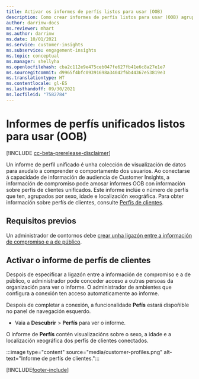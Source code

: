 ```yaml
---
title: Activar os informes de perfís listos para usar (OOB)
description: Como crear informes de perfís listos para usar (OOB) agrupados por sexo, idade e condado ou rexión de orixe.
author: darrinw-docs
ms.reviewer: mhart
ms.author: darrinw
ms.date: 10/01/2021
ms.service: customer-insights
ms.subservice: engagement-insights
ms.topic: conceptual
ms.manager: shellyha
ms.openlocfilehash: cba2c112e9e475ceb047fe627fb41e6c8a27e1e7
ms.sourcegitcommit: d9965f4bfc09391698a34042f6b44367e53819e3
ms.translationtype: HT
ms.contentlocale: gl-ES
ms.lasthandoff: 09/30/2021
ms.locfileid: "7582784"
---
```

# <a name="out-of-box-oob-unified-profile-reports"></a>Informes de perfís unificados listos para usar (OOB)

[!INCLUDE [cc-beta-prerelease-disclaimer](includes/cc-beta-prerelease-disclaimer.md)]

Un informe de perfil unificado é unha colección de visualización de datos para axudalo a comprender o comportamento dos usuarios. Ao conectarse á capacidade de información de audiencia de Customer Insights, a información de compromiso pode amosar informes OOB con información sobre perfís de clientes unificados. Este informe inclúe o número de perfís que ten, agrupados por sexo, idade e localización xeográfica. Para obter información sobre perfís de clientes, consulte [Perfís de clientes](../audience-insights/customer-profiles.md).

## <a name="prerequisites"></a>Requisitos previos

Un administrador de contornos debe [crear unha ligazón entre a información de compromiso e a de público](integrate-audience-insights-engagement-insights.md).

## <a name="enable-the-customer-profile-report"></a>Activar o informe de perfís de clientes

Despois de especificar a ligazón entre a información de compromiso e a de público, o administrador pode conceder acceso a outras persoas da organización para ver o informe. O administrador de ambientes que configura a conexión ten acceso automaticamente ao informe. 

Despois de completar a conexión, a funcionalidade **Pefís** estará dispoñible no panel de navegación esquerdo. 

- Vaia a **Descubrir** > **Perfís** para ver o informe.

O informe de **Perfís** contén visualizacións sobre o sexo, a idade e a localización xeográfica dos perfís de clientes conectados.

:::image type="content" source="media/customer-profiles.png" alt-text="Informe de perfís de clientes.":::

[!INCLUDE[footer-include](../includes/footer-banner.md)]
